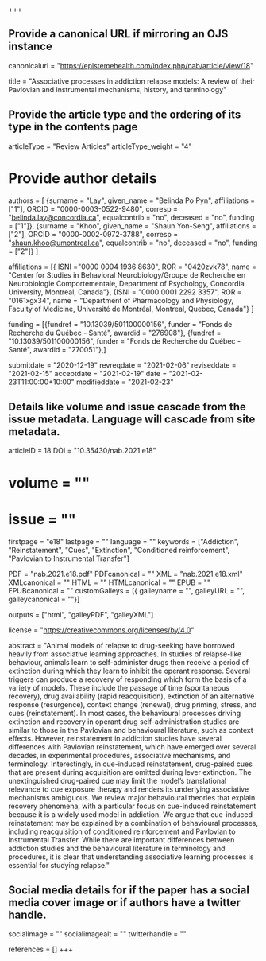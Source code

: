 +++
## Provide a canonical URL if mirroring an OJS instance
canonicalurl = "https://epistemehealth.com/index.php/nab/article/view/18"

title = "Associative processes in addiction relapse models: A review of their Pavlovian and instrumental mechanisms, history, and terminology"

## Provide the article type and the ordering of its type in the contents page
articleType = "Review Articles"
articleType_weight = "4"

# Provide author details
authors = [
  {surname = "Lay",  given_name = "Belinda Po Pyn",  affiliations = ["1"],  ORCID = "0000-0003-0522-9480", corresp = "belinda.lay@concordia.ca", equalcontrib = "no", deceased = "no", funding = ["1"]},
  {surname = "Khoo", given_name = "Shaun Yon-Seng", affiliations = ["2"], ORCID = "0000-0002-0972-3788", corresp = "shaun.khoo@umontreal.ca", equalcontrib = "no", deceased = "no", funding = ["2"]}
]

affiliations = [{ ISNI ="0000 0004 1936 8630", ROR = "0420zvk78", name = "Center for Studies in Behavioral Neurobiology/Groupe de Recherche en Neurobiologie Comportementale, Department of Psychology, Concordia University, Montreal, Canada"},
{ISNI = "0000 0001 2292 3357", ROR = "0161xgx34", name = "Department of Pharmacology and Physiology, Faculty of Medicine, Université de Montréal, Montreal, Quebec, Canada"}
]

funding = [{fundref = "10.13039/501100000156", funder = "Fonds de Recherche du Québec - Santé", awardid = "276908"},
  {fundref = "10.13039/501100000156", funder = "Fonds de Recherche du Québec - Santé", awardid = "270051"},]

submitdate = "2020-12-19"
revreqdate = "2021-02-06"
reviseddate = "2021-02-15"
acceptdate = "2021-02-19"
date = "2021-02-23T11:00:00+10:00"
modifieddate = "2021-02-23"

## Details like volume and issue cascade from the issue metadata. Language will cascade from site metadata.

articleID = 18
DOI = "10.35430/nab.2021.e18"
# volume = ""
# issue = ""
firstpage = "e18"
lastpage = ""
language = ""
keywords = ["Addiction",
  "Reinstatement",
  "Cues",
  "Extinction",
  "Conditioned reinforcement",
  "Pavlovian to Instrumental Transfer"]


PDF = "nab.2021.e18.pdf"
PDFcanonical = ""
XML = "nab.2021.e18.xml"
XMLcanonical = ""
HTML = ""
HTMLcanonical = ""
EPUB = ""
EPUBcanonical = ""
customGalleys = [{ galleyname = "", galleyURL = "", galleycanonical = ""}]

outputs = ["html", "galleyPDF", "galleyXML"]

license = "https://creativecommons.org/licenses/by/4.0"

abstract = "Animal models of relapse to drug-seeking have borrowed heavily from associative learning approaches. In studies of relapse-like behaviour, animals learn to self-administer drugs then receive a period of extinction during which they learn to inhibit the operant response. Several triggers can produce a recovery of responding which form the basis of a variety of models. These include the passage of time (spontaneous recovery), drug availability (rapid reacquisition), extinction of an alternative response (resurgence), context change (renewal), drug priming, stress, and cues (reinstatement). In most cases, the behavioural processes driving extinction and recovery in operant drug self-administration studies are similar to those in the Pavlovian and behavioural literature, such as context effects. However, reinstatement in addiction studies have several differences with Pavlovian reinstatement, which have emerged over several decades, in experimental procedures, associative mechanisms, and terminology. Interestingly, in cue-induced reinstatement, drug-paired cues that are present during acquisition are omitted during lever extinction. The unextinguished drug-paired cue may limit the model’s translational relevance to cue exposure therapy and renders its underlying associative mechanisms ambiguous. We review major behavioural theories that explain recovery phenomena, with a particular focus on cue-induced reinstatement because it is a widely used model in addiction. We argue that cue-induced reinstatement may be explained by a combination of behavioural processes, including reacquisition of conditioned reinforcement and Pavlovian to Instrumental Transfer. While there are important differences between addiction studies and the behavioural literature in terminology and procedures, it is clear that understanding associative learning processes is essential for studying relapse."

## Social media details for if the paper has a social media cover image or if authors have a twitter handle.
socialimage = ""
socialimagealt = ""
twitterhandle = ""

references = []
+++

